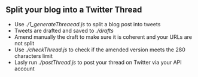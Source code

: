 ## Split your blog into a Twitter Thread

- Use _./1_generateThreaead.js_ to split a blog post into tweets
- Tweets are drafted and saved to _./drafts_
- Amend manually the draft to make sure it is coherent and your URLs are not split
- Use _./checkThread.js_ to check if the amended version meets the 280 characters limit
- Lasly run _./postThread.js_ to post your thread on Twitter via your API account